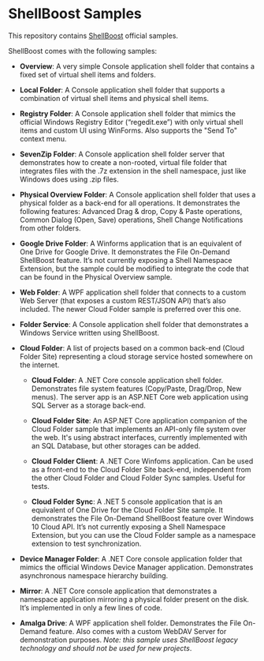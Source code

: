 # ShellBoost Samples
This repository contains [ShellBoost](https://www.shellboost.com) official samples.

ShellBoost comes with the following samples:
*	**Overview**: A very simple Console application shell folder that contains a fixed set of virtual shell items and folders.

*	**Local Folder**: A Console application shell folder that supports a combination of virtual shell items and physical shell items.

*	**Registry Folder**: A Console application shell folder that mimics the official Windows Registry Editor (“regedit.exe”) with only virtual shell items and custom UI using WinForms. Also supports the "Send To" context menu.

*	**SevenZip Folder**: A Console application shell folder server that demonstrates how to create a non-rooted, virtual file folder that integrates files with the .7z extension in the shell namespace, just like Windows does using .zip files.

*	**Physical Overview Folder**: A Console application shell folder that uses a physical folder as a back-end for all operations. It demonstrates the following features: Advanced Drag & drop, Copy & Paste operations, Common Dialog (Open, Save) operations, Shell Change Notifications from other folders.

*	**Google Drive Folder**: A Winforms application that is an equivalent of One Drive for Google Drive. It demonstrates the File On-Demand ShellBoost feature. It’s not currently exposing a Shell Namespace Extension, but the sample could be modified to integrate the code that can be found in the Physical Overview sample.

*	**Web Folder**: A WPF application shell folder that connects to a custom Web Server (that exposes a custom REST/JSON API) that’s also included. The newer Cloud Folder sample is preferred over this one.

*	**Folder Service**: A Console application shell folder that demonstrates a Windows Service written using ShellBoost.

*	**Cloud Folder**: A list of projects based on a common back-end (Cloud Folder Site) representing a cloud storage service hosted somewhere on the internet.

	*	**Cloud Folder**: A .NET Core console application shell folder. Demonstrates file system features (Copy/Paste, Drag/Drop, New menus). The server app is an ASP.NET Core web application using SQL Server as a storage back-end.

	*	**Cloud Folder Site**: An ASP.NET Core application companion of the Cloud Folder sample that implements an API-only file system over the web. It's using abstract interfaces, currently implemented with an SQL Database, but other storages can be added.

	*	**Cloud Folder Client**: A .NET Core Winfoms application. Can be used as a front-end to the Cloud Folder Site back-end, independent from the other Cloud Folder and Cloud Folder Sync samples. Useful for tests.

	*   **Cloud Folder Sync**: A .NET 5 console application that is an equivalent of One Drive for the Cloud Folder Site sample. It demonstrates the File On-Demand ShellBoost feature over Windows 10 Cloud API. It’s not currently exposing a Shell Namespace Extension, but you can use the Cloud Folder sample as a namespace extension to test synchronization.

*	**Device Manager Folder**: A .NET Core console application folder that mimics the official Windows Device Manager application. Demonstrates asynchronous namespace hierarchy building.

*	**Mirror**: A .NET Core console application that demonstrates a namespace application mirroring a physical folder present on the disk. It’s implemented in only a few lines of code.

*	**Amalga Drive**: A WPF application shell folder. Demonstrates the File On-Demand feature. Also comes with a custom WebDAV Server for demonstration purposes. *Note: this sample uses ShellBoost legacy technology and should not be used for new projects*.
